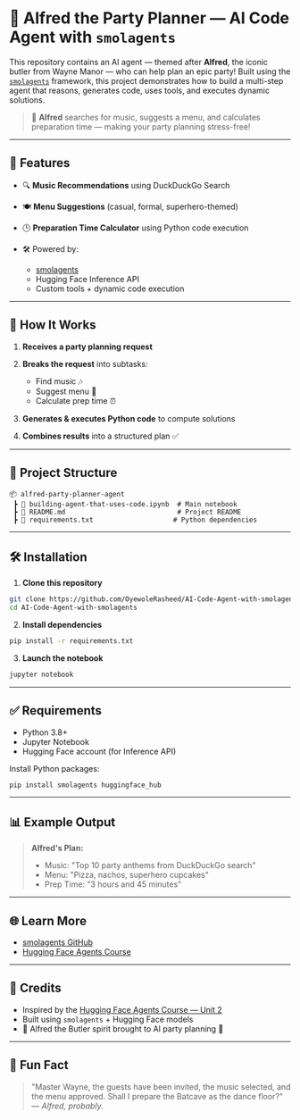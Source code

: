 # 🎉 Alfred the Party Planner — AI Code Agent with `smolagents`

This repository contains an AI agent — themed after **Alfred**, the iconic butler from Wayne Manor — who can help plan an epic party! Built using the [`smolagents`](https://github.com/huggingface/smolagents) framework, this project demonstrates how to build a multi-step agent that reasons, generates code, uses tools, and executes dynamic solutions.

> 🦇 **Alfred** searches for music, suggests a menu, and calculates preparation time — making your party planning stress-free!

---

## 🚀 Features

* 🔍 **Music Recommendations** using DuckDuckGo Search
* 🍽️ **Menu Suggestions** (casual, formal, superhero-themed)
* 🕒 **Preparation Time Calculator** using Python code execution
* 🛠️ Powered by:

  * [smolagents](https://github.com/huggingface/smolagents)
  * Hugging Face Inference API
  * Custom tools + dynamic code execution

---

## 🧠 How It Works

1. **Receives a party planning request**
2. **Breaks the request** into subtasks:

   * Find music 🎶
   * Suggest menu 🍕
   * Calculate prep time ⏰
3. **Generates & executes Python code** to compute solutions
4. **Combines results** into a structured plan ✅

---

## 📂 Project Structure

```
📦 alfred-party-planner-agent
 ┣ 📜 building-agent-that-uses-code.ipynb  # Main notebook
 ┣ 📜 README.md                            # Project README
 ┣ 📜 requirements.txt                    # Python dependencies
```

---
## 🛠️ Installation

1. **Clone this repository**

```bash
git clone https://github.com/OyewoleRasheed/AI-Code-Agent-with-smolagents.git
cd AI-Code-Agent-with-smolagents
```

2. **Install dependencies**

```bash
pip install -r requirements.txt
```

3. **Launch the notebook**

```bash
jupyter notebook
```

---

## ✅ Requirements

* Python 3.8+
* Jupyter Notebook
* Hugging Face account (for Inference API)

Install Python packages:

```bash
pip install smolagents huggingface_hub
```

---

## 📊 Example Output

> **Alfred's Plan:**
>
> * Music: "Top 10 party anthems from DuckDuckGo search"
> * Menu: "Pizza, nachos, superhero cupcakes"
> * Prep Time: "3 hours and 45 minutes"

---

## 🌐 Learn More

* [smolagents GitHub](https://github.com/smol-ai/smolagents)
* [Hugging Face Agents Course](https://huggingface.co/agents-course)

---

## 📝 Credits

* Inspired by the [Hugging Face Agents Course — Unit 2](https://huggingface.co/agents-course/notebooks/blob/main/unit2/smolagents/code_agents.ipynb)
* Built using `smolagents` + Hugging Face models
* 🦇 Alfred the Butler spirit brought to AI party planning 🎉

---

## 🦇 Fun Fact

> "Master Wayne, the guests have been invited, the music selected, and the menu approved. Shall I prepare the Batcave as the dance floor?"
> — *Alfred, probably.*
